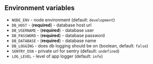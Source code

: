 ## Environment variables

* `NODE_ENV` - node environment (default: `development`)
* `DB_HOST` - (**required**) - database host url
* `DB_USERNAME` - (**required**) - database user
* `DB_PASSWORD` - (**required**) - database password
* `DB_DATABASE` - (**required**) - database name
* `DB_LOGGING` - does db logging should be on (boolean, default: `false`)
* `SENTRY_DSN` - private url for sentry (default: `undefined`)
* `LOG_LEVEL` - level of app logger (default: `info`)
